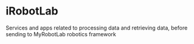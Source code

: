 # iRobotLab
Services and apps related to processing data and retrieving data, before sending to MyRobotLab robotics framework
